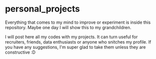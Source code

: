 # personal_projects
Everything that comes to my mind to improve or experiment is inside this repository. Maybe one day I will show this to my grandchildren.


I will post here all my codes with my projects. It can turn useful for recruiters, friends, data enthusiasts or anyone who snitches my profile.
If you have any suggestions, I'm super glad to take them unless they are constructive :D 
